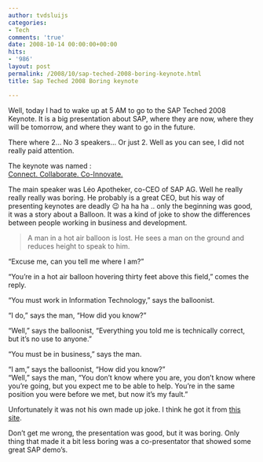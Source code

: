 ```yaml
---
author: tvdsluijs
categories:
- Tech
comments: 'true'
date: 2008-10-14 00:00:00+00:00
hits:
- '986'
layout: post
permalink: /2008/10/sap-teched-2008-boring-keynote.html
title: Sap Teched 2008 Boring keynote

---
```

Well, today I had to wake up at 5 AM to go to the SAP Teched 2008 Keynote. It is a big presentation about SAP, where they are now, where they will be tomorrow, and where they want to go in the future.

There where 2&#8230; No 3 speakers&#8230; Or just 2. Well as you can see, I did not really paid attention.

The keynote was named :  
<a href="http://www.sapteched.com/emea/activities/keynotes.htm" target="_blank">Connect. Collaborate. Co-Innovate.</a>

The main speaker was Léo Apotheker, co-CEO of SAP AG. Well he really really really was boring. He probably is a great CEO, but his way of presenting keynotes are deadly 😉 ha ha ha .. only the beginning was good, it was a story about a Balloon. It was a kind of joke to show the differences between people working in business and development.

> A man in a hot air balloon is lost. He sees a man on the ground and reduces height to speak to him.

&#8220;Excuse me, can you tell me where I am?&#8221;

&#8220;You&#8217;re in a hot air balloon hovering thirty feet above this field,&#8221; comes the reply.

&#8220;You must work in Information Technology,&#8221; says the balloonist.

&#8220;I do,&#8221; says the man, &#8220;How did you know?&#8221;

&#8220;Well,&#8221; says the balloonist, &#8220;Everything you told me is technically correct, but it&#8217;s no use to anyone.&#8221;

&#8220;You must be in business,&#8221; says the man.

&#8220;I am,&#8221; says the balloonist, &#8220;How did you know?&#8221;  
&#8220;Well,&#8221; says the man, &#8220;You don&#8217;t know where you are, you don&#8217;t know where you&#8217;re going, but you expect me to be able to help. You&#8217;re in the same position you were before we met, but now it&#8217;s my fault.&#8221;

Unfortunately it was not his own made up joke. I think he got it from <a href="http://blogs.msdn.com/somasegar/archive/2006/11/20/what-i-learn-from-a-hot-air-balloon-story.aspx" target="_blank">this site</a>.

Don&#8217;t get me wrong, the presentation was good, but it was boring. Only thing that made it a bit less boring was a co-presentator that showed some great SAP demo&#8217;s.

&nbsp;

&nbsp;

<a name="more"></a>